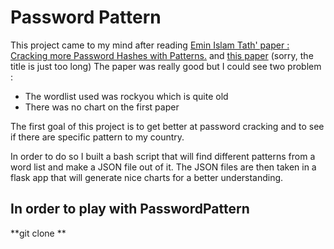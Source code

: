 # Password Pattern

This project came to my mind after reading <a href="https://www.researchgate.net/publication/276113338_Cracking_More_Password_Hashes_With_Patterns" target=_blank> Emin Islam Tath' paper : Cracking more Password Hashes with Patterns.</a> and [this paper](https://www.sciencedirect.com/science/article/pii/S2666281721000949) (sorry, the title is just too long)
The paper was really good but I could see two problem :
* The wordlist used was rockyou which is quite old
* There was no chart on the first paper

The first goal of this project is to get better at password cracking and to see if there are specific pattern to my country.

In order to do so I built a bash script that will find different patterns from a word list and make a JSON file out of it. The JSON files are then taken in a flask app that will generate nice charts for a better understanding.

## In order to play with PasswordPattern

**git clone **